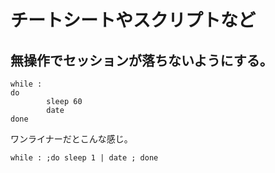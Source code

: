 # チートシートやスクリプトなど

## 無操作でセッションが落ちないようにする。

```
while :
do
        sleep 60
        date
done
```

ワンライナーだとこんな感じ。

`while : ;do sleep 1 | date ; done`
